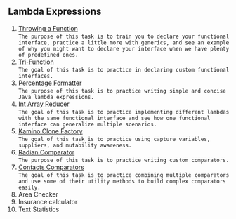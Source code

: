 ## Lambda Expressions
1. [Throwing a Function](https://github.com/pp8a/Professional_Java_SE_Development/tree/main/Lambda%20Expressions/throwing-function) <br /> ```The purpose of this task is to train you to declare your functional interface, practice a little more with generics, and see an example of why you might want to declare your interface when we have plenty of predefined ones.```
2. [Tri-Function](https://github.com/pp8a/Professional_Java_SE_Development/tree/main/Lambda%20Expressions/tri-function) <br /> ```The goal of this task is to practice in declaring custom functional interfaces.```
3. [Percentage Formatter](https://github.com/pp8a/Professional_Java_SE_Development/tree/main/Lambda%20Expressions/percentage-formatter) <br /> ```The purpose of this task is to practice writing simple and concise Java lambda expressions.```
4. [Int Array Reducer](https://github.com/pp8a/Professional_Java_SE_Development/tree/main/Lambda%20Expressions/int-array-reducer) <br /> ```The goal of this task is to practice implementing different lambdas with the same functional interface and see how one functional interface can generalize multiple scenarios.```
5. [Kamino Clone Factory](https://github.com/pp8a/Professional_Java_SE_Development/tree/main/Lambda%20Expressions/kamino-clone-factory) <br /> ```The goal of this task is to practice using capture variables, suppliers, and mutability awareness.```
6. [Radian Comparator](https://github.com/pp8a/Professional_Java_SE_Development/tree/main/Lambda%20Expressions/radian-comparator) <br /> ```The purpose of this task is to practice writing custom comparators.```
7. [Contacts Comparators](https://github.com/pp8a/Professional_Java_SE_Development/tree/main/Lambda%20Expressions/contacts-comparators)<br /> ```The goal of this task is to practice combining multiple comparators and use some of their utility methods to build complex comparators easily.```
8. Area Checker
9. Insurance calculator
10. Text Statistics
